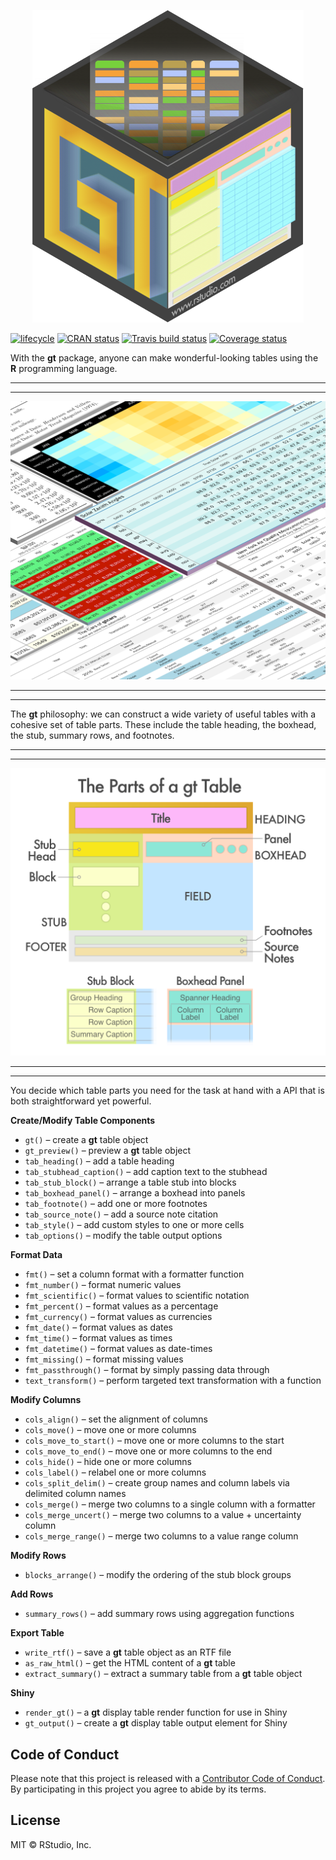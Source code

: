 
<!-- README.md is generated from README.Rmd. Please edit that file -->

<p align="center">

<img src="man/figures/gt_logo_1x.png" height="500px">

</p>

<p align="center">

[![lifecycle](https://img.shields.io/badge/lifecycle-maturing-blue.svg)](https://www.tidyverse.org/lifecycle/#maturing)
[![CRAN
status](https://www.r-pkg.org/badges/version/gt)](https://cran.r-project.org/package=gt)
[![Travis build
status](https://travis-ci.com/rstudio/gt.svg?token=P7T9dzi5RLEq9j2Yepx5&branch=master)](https://travis-ci.com/rstudio/gt)
[![Coverage
status](https://codecov.io/gh/rstudio/gt/branch/master/graph/badge.svg)](https://codecov.io/github/rstudio/gt?branch=master)

</p>

With the **gt** package, anyone can make wonderful-looking tables using
the **R** programming language.

-----

-----

<img src="man/figures/gt_tables.png">

-----

-----

The **gt** philosophy: we can construct a wide variety of useful tables
with a cohesive set of table parts. These include the table heading, the
boxhead, the stub, summary rows, and footnotes.

-----

-----

<img src="man/figures/gt_parts_of_a_table.png">

-----

-----

You decide which table parts you need for the task at hand with a API
that is both straightforward yet powerful.

**Create/Modify Table Components**

  - `gt()` – create a **gt** table object
  - `gt_preview()` – preview a **gt** table object
  - `tab_heading()` – add a table heading
  - `tab_stubhead_caption()` – add caption text to the stubhead
  - `tab_stub_block()` – arrange a table stub into blocks
  - `tab_boxhead_panel()` – arrange a boxhead into panels
  - `tab_footnote()` – add one or more footnotes
  - `tab_source_note()` – add a source note citation
  - `tab_style()` – add custom styles to one or more cells
  - `tab_options()` – modify the table output options

**Format Data**

  - `fmt()` – set a column format with a formatter function
  - `fmt_number()` – format numeric values
  - `fmt_scientific()` – format values to scientific notation
  - `fmt_percent()` – format values as a percentage
  - `fmt_currency()` – format values as currencies
  - `fmt_date()` – format values as dates
  - `fmt_time()` – format values as times
  - `fmt_datetime()` – format values as date-times
  - `fmt_missing()` – format missing values
  - `fmt_passthrough()` – format by simply passing data through
  - `text_transform()` – perform targeted text transformation with a
    function

**Modify Columns**

  - `cols_align()` – set the alignment of columns
  - `cols_move()` – move one or more columns
  - `cols_move_to_start()` – move one or more columns to the start
  - `cols_move_to_end()` – move one or more columns to the end
  - `cols_hide()` – hide one or more columns
  - `cols_label()` – relabel one or more columns
  - `cols_split_delim()` – create group names and column labels via
    delimited column names
  - `cols_merge()` – merge two columns to a single column with a
    formatter
  - `cols_merge_uncert()` – merge two columns to a value + uncertainty
    column
  - `cols_merge_range()` – merge two columns to a value range column

**Modify Rows**

  - `blocks_arrange()` – modify the ordering of the stub block groups

**Add Rows**

  - `summary_rows()` – add summary rows using aggregation functions

**Export Table**

  - `write_rtf()` – save a **gt** table object as an RTF file
  - `as_raw_html()` – get the HTML content of a **gt** table
  - `extract_summary()` – extract a summary table from a **gt** table
    object

**Shiny**

  - `render_gt()` – a **gt** display table render function for use in
    Shiny
  - `gt_output()` – create a **gt** display table output element for
    Shiny

## Code of Conduct

Please note that this project is released with a [Contributor Code of
Conduct](CODE_OF_CONDUCT.md). By participating in this project you agree
to abide by its terms.

## License

MIT © RStudio, Inc.
